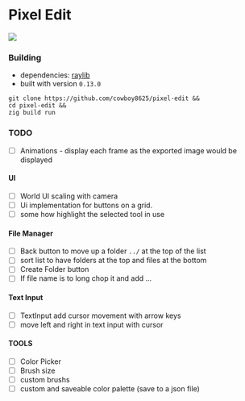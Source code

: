 # Pixel Edit

<img src="https://github.com/cowboy8625/pixel-edit/assets/43012445/46d1269f-25b9-4e95-be15-dd472f30a95f"/>

### Building

- dependencies: [raylib](https://github.com/raysan5/raylib)
- built with version `0.13.0`

```shell
git clone https://github.com/cowboy8625/pixel-edit &&
cd pixel-edit &&
zig build run
```

### TODO
- [ ] Animations - display each frame as the exported image would be displayed

#### UI
- [ ] World UI scaling with camera
- [ ] Ui implementation for buttons on a grid.
- [ ] some how highlight the selected tool in use

#### File Manager
- [ ] Back button to move up a folder `../` at the top of the list
- [ ] sort list to have folders at the top and files at the bottom
- [ ] Create Folder button
- [ ] If file name is to long chop it and add ...

#### Text Input
- [ ] TextInput add cursor movement with arrow keys
- [ ] move left and right in text input with cursor

#### TOOLS
- [ ] Color Picker
- [ ] Brush size
- [ ] custom brushs
- [ ] custom and saveable color palette  (save to a json file)

